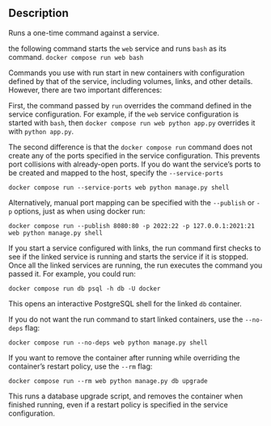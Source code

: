 
## Description

Runs a one-time command against a service. 

the following command starts the `web` service and runs `bash` as its command.
`docker compose run web bash`

Commands you use with run start in new containers with configuration defined by that of the service,
including volumes, links, and other details. However, there are two important differences:

First, the command passed by `run` overrides the command defined in the service configuration. For example, if the 
`web` service configuration is started with `bash`, then `docker compose run web python app.py` overrides it with 
`python app.py`.

The second difference is that the `docker compose run` command does not create any of the ports specified in the 
service configuration. This prevents port collisions with already-open ports. If you do want the service’s ports 
to be created and mapped to the host, specify the `--service-ports`

```
docker compose run --service-ports web python manage.py shell
```

Alternatively, manual port mapping can be specified with the `--publish` or `-p` options, just as when using docker run:

```
docker compose run --publish 8080:80 -p 2022:22 -p 127.0.0.1:2021:21 web python manage.py shell
```


If you start a service configured with links, the run command first checks to see if the linked service is running 
and starts the service if it is stopped. Once all the linked services are running, the run executes the command you 
passed it. For example, you could run:

```
docker compose run db psql -h db -U docker
```

This opens an interactive PostgreSQL shell for the linked `db` container.

If you do not want the run command to start linked containers, use the `--no-deps` flag:

```
docker compose run --no-deps web python manage.py shell
```

If you want to remove the container after running while overriding the container’s restart policy, use the `--rm` flag:

```
docker compose run --rm web python manage.py db upgrade
```

This runs a database upgrade script, and removes the container when finished running, even if a restart policy is 
specified in the service configuration.